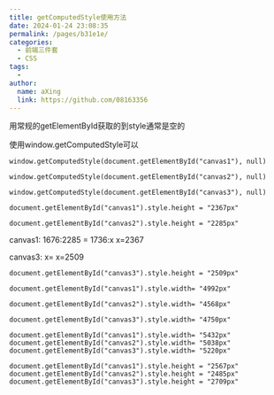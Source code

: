 ```yaml
---
title: getComputedStyle使用方法
date: 2024-01-24 23:08:35
permalink: /pages/b31e1e/
categories:
  - 前端三件套
  - CSS
tags:
  - 
author: 
  name: aXing
  link: https://github.com/08163356
---
```


用常规的getElementById获取的到style通常是空的



使用window.getComputedStyle可以

```
window.getComputedStyle(document.getElementById("canvas1"), null)
```

```
window.getComputedStyle(document.getElementById("canvas2"), null)
```

```
window.getComputedStyle(document.getElementById("canvas3"), null)
```

```
document.getElementById("canvas1").style.height = "2367px"
```

```
document.getElementById("canvas2").style.height = "2285px"
```

canvas1: 1676:2285 = 1736:x x=2367

canvas3: x= x=2509

```
document.getElementById("canvas3").style.height = "2509px"
```



```
document.getElementById("canvas1").style.width= "4992px"
```

```
document.getElementById("canvas2").style.width= "4568px"
```

```
document.getElementById("canvas3").style.width= "4750px"
```

```
document.getElementById("canvas1").style.width= "5432px"
document.getElementById("canvas2").style.width= "5038px"
document.getElementById("canvas3").style.width= "5220px"
```

```
document.getElementById("canvas1").style.height = "2567px"
document.getElementById("canvas2").style.height = "2485px"
document.getElementById("canvas3").style.height = "2709px"
```

